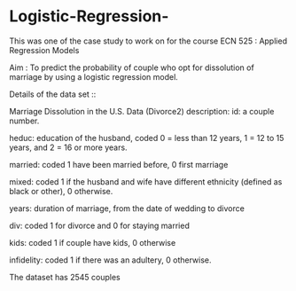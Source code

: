 # Logistic-Regression-


This was one of the case study to work on for the course ECN 525 : Applied Regression Models 

Aim : To predict the probability of couple who opt for dissolution of marriage by using a logistic regression model.

Details of the data set ::

Marriage Dissolution in the U.S.
Data (Divorce2) description:
id: a couple number.

heduc: education of the husband, coded
0 = less than 12 years,
1 = 12 to 15 years, and
2 = 16 or more years.

married: coded 1 have been married before, 0 first marriage

mixed: coded 1 if the husband and wife have different ethnicity (defined as black or other), 0 otherwise.

years: duration of marriage, from the date of wedding to divorce 

div: coded 1 for divorce and 0 for staying married

kids: coded 1 if couple have kids, 0 otherwise

infidelity: coded 1 if there was an adultery, 0 otherwise.

The dataset has 2545 couples 





